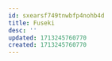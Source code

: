 ```yaml
---
id: sxearsf749tnwbfp4nohb4d
title: Fuseki
desc: ''
updated: 1713245760770
created: 1713245760770
---
```

